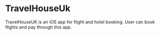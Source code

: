 TravelHouseUk
=============

TravelHouseUK is an iOS app for flight and hotel booking. User can book flights and pay through this app.

